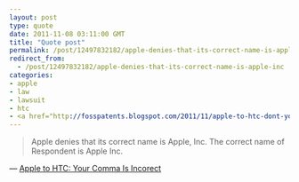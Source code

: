 ```yaml
---
layout: post
type: quote
date: 2011-11-08 03:11:00 GMT
title: "Quote post"
permalink: /post/12497832182/apple-denies-that-its-correct-name-is-apple-inc
redirect_from: 
  - /post/12497832182/apple-denies-that-its-correct-name-is-apple-inc
categories:
- apple
- law
- lawsuit
- htc
- <a href="http://fosspatents.blogspot.com/2011/11/apple-to-htc-dont-you-call-me-apple-inc.html">apple to htc: your comma is incorect</a>
---
```

<blockquote>Apple denies that its correct name is Apple, Inc. The correct name of Respondent is Apple Inc.</blockquote>

 — <a href="http://fosspatents.blogspot.com/2011/11/apple-to-htc-dont-you-call-me-apple-inc.html">Apple to HTC: Your Comma Is Incorect</a>